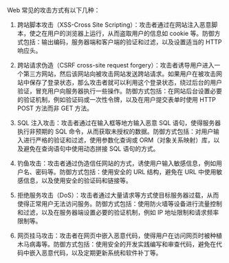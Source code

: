 Web 常见的攻击方式有以下几种：

1. 跨站脚本攻击（XSS-Cross Site Scripting）：攻击者通过在网站注入恶意脚本，使之在用户的浏览器上运行，从而盗取用户的信息如 cookie 等。防御方式包括：输出编码，服务器端和客户端的验证和过滤，以及设置适当的 HTTP 响应头。

2. 跨站请求伪造（CSRF cross-site request forgery）：攻击者诱导用户进入一个第三方网站，然后该网站向被攻击网站发送跨站请求。如果用户在被攻击网站中保存了登录状态，那么攻击者就可以利用这个登录状态，绕过后台的用户验证，冒充用户向服务器执行一些操作。防御方式包括：在网站后台设置必要的验证机制，例如验证码或一次性令牌，以及在用户提交表单时使用 HTTP POST 方法而非 GET 方法。

3. SQL 注入攻击：攻击者通过在输入框等地方输入恶意 SQL 语句，使得服务器执行非预期的 SQL 命令，从而获取未授权的数据。防御方式包括：对用户输入进行严格的验证和过滤，使用参数化查询或 ORM（对象关系映射）库，以及避免在查询语句中使用动态拼接 SQL 语句的方式。

4. 钓鱼攻击：攻击者通过伪造信任网站的方式，诱使用户输入敏感信息，例如用户名、密码等。防御方式包括：使用安全的 URL 结构，避免在 URL 中使用敏感信息，以及使用安全的验证码和链接等。

5. 拒绝服务攻击（DoS）：攻击者通过大量请求等方式使目标服务器过载，从而使得正常用户无法访问服务。防御方式包括：使用防火墙等设备进行流量控制和过滤，以及在服务器端设置必要的验证机制，例如 IP 地址限制和请求频率限制等。

6. 网页挂马攻击：攻击者在网页中嵌入恶意代码，使得用户在访问网页时被种植木马病毒等。防御方式包括：使用安全的开发实践编写和审查代码，避免在代码中嵌入恶意代码，以及定期更新系统和软件补丁等。
